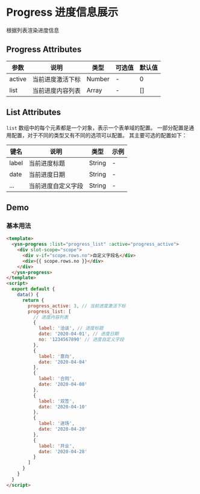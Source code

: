# Progress 进度信息展示

根据列表渲染进度信息

## Progress Attributes

| 参数   | 说明             | 类型   | 可选值 | 默认值 |
| ------ | ---------------- | ------ | ------ | ------ |
| active | 当前进度激活下标 | Number | -      | 0      |
| list   | 当前进度内容列表     | Array  | -      | []     |

## List Attributes

`list` 数组中的每个元素都是一个对象，表示一个表单域的配置。
一部分配置是通用配置，对于不同的类型又有不同的选项可以配置。
其主要可选的配置如下：

| 键名  | 说明         | 类型   | 示例 |
| ----- | ------------ | ------ | ---- |
| label | 当前进度标题 | String | -    |
| date  | 当前进度日期 | String | -    |
| ...  | 当前进度自定义字段 | String | -    |

## Demo

### 基本用法

```html
<template>
  <ysn-progress :list="progress_list" :active="progress_active">
    <div slot-scope="scope">
      <div v-if="scope.rows.no">自定义字段名</div>
      <div>{{ scope.rows.no }}</div>
    </div>
  </ysn-progress>
</template>
<script>
  export default {
    data() {
      return {
        progress_active: 3, // 当前进度激活下标
        progress_list: [
          // 进度内容列表
          {
            label: '洽谈', // 进度标题
            date: '2020-04-01', // 进度日期
            no: '1234567890' // 进度自定义字段
          },
          {
            label: '意向',
            date: '2020-04-04'
          },
          {
            label: '合同',
            date: '2020-04-08'
          },
          {
            label: '双签',
            date: '2020-04-10'
          },
          {
            label: '进场',
            date: '2020-04-20'
          },
          {
            label: '开业',
            date: '2020-04-28'
          }
        ]
      }
    }
  }
</script>
```
